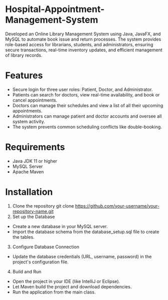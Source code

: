 # Hospital-Appointment-Management-System
Developed an Online Library Management System using Java, JavaFX, and MySQL to automate book issue and return processes. The system provides role-based access for librarians, students, and administrators, ensuring secure transactions, real-time inventory updates, and efficient management of library records.
# Features
* Secure login for three user roles: Patient, Doctor, and Administrator.
* Patients can search for doctors, view real-time availability, and book or cancel appointments.
* Doctors can manage their schedules and view a list of all their upcoming appointments.
* Administrators can manage patient and doctor accounts and oversee all system activity.
* The system prevents common scheduling conflicts like double-booking.
# Requirements
* Java JDK 11 or higher
* MySQL Server
* Apache Maven
# Installation
1. Clone the repository
git clone https://github.com/your-username/your-repository-name.git
2. Set up the Database
* Create a new database in your MySQL server.
* Import the database schema from the database_setup.sql file to create the tables.
3. Configure Database Connection
* Update the database credentials (URL, username, password) in the project's configuration file.
4. Build and Run
* Open the project in your IDE (like IntelliJ or Eclipse).
* Let Maven build the project and download dependencies.
* Run the application from the main class.
